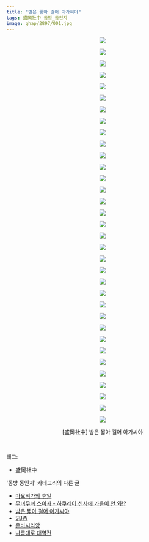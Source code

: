 ```yaml
---
title: "밤은 짧아 걸어 아가씨야"
tags: 盛岡社中 동방_동인지
image: ghap/2897/001.jpg
---
```

<div class="article">
<p style="text-align: center; clear: none; float: none;"><img src="{{ site.nasurl }}/ghap/2897/001.jpg"/></p>
<p style="text-align: center; clear: none; float: none;"><img src="{{ site.nasurl }}/ghap/2897/002.jpg"/></p>
<p style="text-align: center; clear: none; float: none;"><img src="{{ site.nasurl }}/ghap/2897/003.jpg"/></p>
<p style="text-align: center; clear: none; float: none;"><img src="{{ site.nasurl }}/ghap/2897/004.jpg"/></p>
<p style="text-align: center; clear: none; float: none;"><img src="{{ site.nasurl }}/ghap/2897/005.jpg"/></p>
<p style="text-align: center; clear: none; float: none;"><img src="{{ site.nasurl }}/ghap/2897/006.jpg"/></p>
<p style="text-align: center; clear: none; float: none;"><img src="{{ site.nasurl }}/ghap/2897/007.jpg"/></p>
<p style="text-align: center; clear: none; float: none;"><img src="{{ site.nasurl }}/ghap/2897/008.jpg"/></p>
<p style="text-align: center; clear: none; float: none;"><img src="{{ site.nasurl }}/ghap/2897/009.jpg"/></p>
<p style="text-align: center; clear: none; float: none;"><img src="{{ site.nasurl }}/ghap/2897/010.jpg"/></p>
<p style="text-align: center; clear: none; float: none;"><img src="{{ site.nasurl }}/ghap/2897/011.jpg"/></p>
<p style="text-align: center; clear: none; float: none;"><img src="{{ site.nasurl }}/ghap/2897/012.jpg"/></p>
<p style="text-align: center; clear: none; float: none;"><img src="{{ site.nasurl }}/ghap/2897/013.jpg"/></p>
<p style="text-align: center; clear: none; float: none;"><img src="{{ site.nasurl }}/ghap/2897/014.jpg"/></p>
<p style="text-align: center; clear: none; float: none;"><img src="{{ site.nasurl }}/ghap/2897/015.jpg"/></p>
<p style="text-align: center; clear: none; float: none;"><img src="{{ site.nasurl }}/ghap/2897/016.jpg"/></p>
<p style="text-align: center; clear: none; float: none;"><img src="{{ site.nasurl }}/ghap/2897/017.jpg"/></p>
<p style="text-align: center; clear: none; float: none;"><img src="{{ site.nasurl }}/ghap/2897/018.jpg"/></p>
<p style="text-align: center; clear: none; float: none;"><img src="{{ site.nasurl }}/ghap/2897/019.jpg"/></p>
<p style="text-align: center; clear: none; float: none;"><img src="{{ site.nasurl }}/ghap/2897/020.jpg"/></p>
<p style="text-align: center; clear: none; float: none;"><img src="{{ site.nasurl }}/ghap/2897/021.jpg"/></p>
<p style="text-align: center; clear: none; float: none;"><img src="{{ site.nasurl }}/ghap/2897/022.jpg"/></p>
<p style="text-align: center; clear: none; float: none;"><img src="{{ site.nasurl }}/ghap/2897/023.jpg"/></p>
<p style="text-align: center; clear: none; float: none;"><img src="{{ site.nasurl }}/ghap/2897/024.jpg"/></p>
<p style="text-align: center; clear: none; float: none;"><img src="{{ site.nasurl }}/ghap/2897/025.jpg"/></p>
<p style="text-align: center; clear: none; float: none;"><img src="{{ site.nasurl }}/ghap/2897/026.jpg"/></p>
<p style="text-align: center; clear: none; float: none;"><img src="{{ site.nasurl }}/ghap/2897/027.jpg"/></p>
<p style="text-align: center; clear: none; float: none;"><img src="{{ site.nasurl }}/ghap/2897/028.jpg"/></p>
<p style="text-align: center; clear: none; float: none;"><img src="{{ site.nasurl }}/ghap/2897/029.jpg"/></p>
<p style="text-align: center; clear: none; float: none;"><img src="{{ site.nasurl }}/ghap/2897/030.jpg"/></p>
<p style="text-align: center; clear: none; float: none;"><img src="{{ site.nasurl }}/ghap/2897/031.jpg"/></p>
<p style="text-align: center; clear: none; float: none;"><img src="{{ site.nasurl }}/ghap/2897/032.jpg"/></p>
<p style="text-align: center; clear: none; float: none;"><img src="{{ site.nasurl }}/ghap/2897/033.jpg"/></p>
<p style="text-align: center; clear: none; float: none;"><img src="{{ site.nasurl }}/ghap/2897/034.jpg"/></p>
<p style="text-align: center; clear: none; float: none;">[盛岡社中] 밤은 짧아 걸어 아가씨야</p>
<p><br/></p>
</div><div class="tagTrail">
<p>태그: </p>
<ul>
<li>盛岡社中</li>
</ul>
</div><div class="another">
<p>'동방 동인지' 카테고리의 다른 글</p>
<ul>
<li><a href="/2016-12-14-ghap_2900">마요히가의 휴일</a></li>
<li><a href="/2016-12-14-ghap_2899">무녀무녀 스이카 - 하쿠레이 신사에 가을이 안 와!?</a></li>
<li><a href="/2016-12-14-ghap_2897">밤은 짧아 걸어 아가씨야</a></li>
<li><a href="/2016-12-14-ghap_2896">SBW</a></li>
<li><a href="/2016-12-12-ghap_2895">온바시라양</a></li>
<li><a href="/2016-12-12-ghap_2894">나름대로 대역전</a></li>
</ul>
</div><div class="cb_module cb_fluid">
<div class="cb_wrt cb_profile">
</div><!-- commentList close -->
</div>